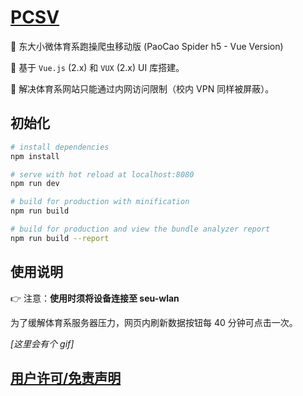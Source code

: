 # [PCSV](https://seuxw.cn/webapp/paocao)

:information_desk_person: 东大小微体育系跑操爬虫移动版 (PaoCao Spider h5 - Vue Version)

:dancers: 基于 `Vue.js` (2.x) 和 `VUX` (2.x) UI 库搭建。

:wave: 解决体育系网站只能通过内网访问限制（校内 VPN 同样被屏蔽）。

## 初始化

```bash
# install dependencies
npm install

# serve with hot reload at localhost:8080
npm run dev

# build for production with minification
npm run build

# build for production and view the bundle analyzer report
npm run build --report
```

## 使用说明

:point_right: 注意：**使用时须将设备连接至 seu-wlan**

为了缓解体育系服务器压力，网页内刷新数据按钮每 40 分钟可点击一次。

_[这里会有个 gif]_

## [用户许可/免责声明](./EULA.md)
